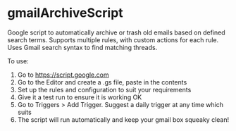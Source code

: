 # gmailArchiveScript

Google script to automatically archive or trash old emails based on defined search terms.
Supports multiple rules, with custom actions for each rule.
Uses Gmail search syntax to find matching threads.

To use:

1. Go to https://script.google.com
2. Go to the Editor and create a .gs file, paste in the contents
3. Set up the rules and configuration to suit your requirements
4. Give it a test run to ensure it is working OK
5. Go to Triggers > Add Trigger. Suggest a daily trigger at any time which suits
6. The script will run automatically and keep your gmail box squeaky clean!
